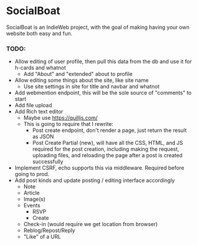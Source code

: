 # SocialBoat

SocialBoat is an IndieWeb project, with the goal of making having your own
website both easy and fun.

### TODO:

- Allow editing of user profile, then pull this data from the db and use it for
    h-cards and whatnot
    - Add "About" and "extended" about to profile
- Allow editing some things about the site, like site name 
    - Use site settings in site for title and navbar and whatnot
- Add webmention endpoint, this will be the sole source of "comments" to start
- Add file upload
- Add Rich text editor
    - Maybe use https://quilljs.com/ 
    - This is going to require that I rewrite:
        - Post create endpoint, don't render a page, just return the result as
            JSON
        - Post Create Partial (new), will have all the CSS, HTML, and JS
            required for the post creation, including making the request,
            uploading files, and reloading the page after a post is created 
            successfully 
- Implement CSRF, echo supports this via middleware. Required before going to
    prod.
- Add post kinds and update posting / editing interface accordingly
    - Note
    - Article
    - Image(s)
    - Events 
        - RSVP 
        - Create 
    - Check-in (would require we get location from browser)
    - Reblog/Repost/Reply
    - "Like" of a URL 

